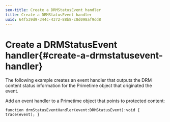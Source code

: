 ```yaml
---
seo-title: Create a DRMStatusEvent handler
title: Create a DRMStatusEvent handler
uuid: 64f539d9-344c-4372-88b8-c8d098af9dd8
---
```


# Create a DRMStatusEvent handler{#create-a-drmstatusevent-handler}

The following example creates an event handler that outputs the DRM content status information for the Primetime object that originated the event. 

Add an event handler to a Primetime object that points to protected content:

   ```
   function drmStatusEventHandler(event:DRMStatusEvent):void { trace(event); } 
   ```

